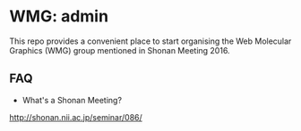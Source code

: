 # WMG: admin

This repo provides a convenient place to start organising the Web Molecular Graphics (WMG) group mentioned in Shonan Meeting 2016.

## FAQ

* What's a Shonan Meeting?

http://shonan.nii.ac.jp/seminar/086/

